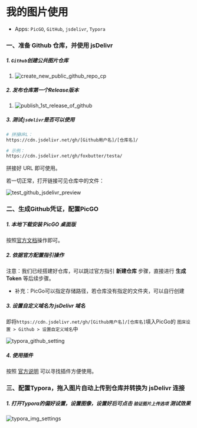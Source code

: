 # 我的图片使用

- Apps:  `PicGO`, `GitHub`, `jsdelivr`, `Typora`

### 一、准备 Github 仓库，并使用 jsDelivr

##### 1. `Github`创建公共图片仓库

   1. ![create_new_public_github_repo_cp](https://cdn.jsdelivr.net/gh/foxbutter/pics_cdn/cut/create_new_public_github_repo_cp.png)

##### 2. 发布仓库第一个Release版本

   1. ![publish_1st_release_of_github](https://cdn.jsdelivr.net/gh/foxbutter/pics_cdn/cut/publish_1st_release_of_github.png)

##### 3. 测试`jsdelivr`是否可以使用

   ```sh
   # 拼接URL：
   https://cdn.jsdelivr.net/gh/[Github用户名]/[仓库名]/
   
   # 示例：
   https://cdn.jsdelivr.net/gh/foxbutter/testa/
   ```

   拼接好 URL 即可使用。

   若一切正常，打开链接可见仓库中的文件：

   ![test_github_jsdelivr_preview](https://cdn.jsdelivr.net/gh/foxbutter/pics_cdn/cut/test_github_jsdelivr_preview.png)



### 二、生成Github凭证，配置PicGO

##### 1. 本地下载安装 PicGO 桌面版

按照[官方文档](https://picgo.github.io/PicGo-Doc/zh/guide/#%E4%B8%8B%E8%BD%BD%E5%AE%89%E8%A3%85)操作即可。

##### 2. 依据官方配置指引操作

注意：我们已经搭建好仓库，可以跳过官方指引 **新建仓库** 步骤，直接进行 **生成Token** 等后续步骤。

- 补充：PicGo可以指定存储路径，若仓库没有指定的文件夹，可以自行创建

##### 3. 设置自定义域名为 jsDelivr 域名

即将`https://cdn.jsdelivr.net/gh/[Github用户名]/[仓库名]`填入PicGo的 `图床设置 > Github > 设置自定义域名`中

![typora_github_setting](https://cdn.jsdelivr.net/gh/foxbutter/pics_cdn/cut/typora_github_setting.png)

##### 4. 使用插件

按照 [官方说明](https://github.com/PicGo/Awesome-PicGo) 可以寻找插件方便使用。



### 三、配置Typora，拖入图片自动上传到仓库并转换为 jsDelivr 连接

##### 1. 打开Typora的偏好设置，设置图像，设置好后可点击 `验证图片上传选项` 测试效果

![typora_img_settings](https://cdn.jsdelivr.net/gh/foxbutter/pics_cdn/cut/typora_img_settings.png)

